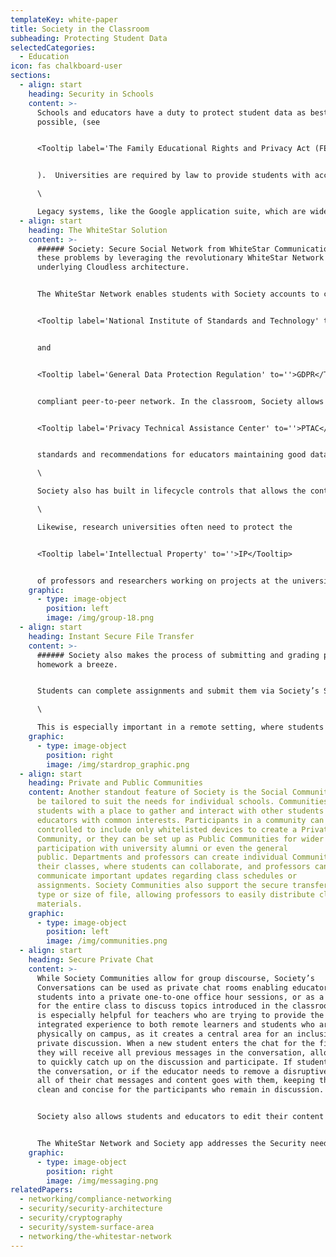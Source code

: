 ```yaml
---
templateKey: white-paper
title: Society in the Classroom
subheading: Protecting Student Data
selectedCategories:
  - Education
icon: fas chalkboard-user
sections:
  - align: start
    heading: Security in Schools
    content: >-
      Schools and educators have a duty to protect student data as best as
      possible, (see


      <Tooltip label='The Family Educational Rights and Privacy Act (FERPA) (20 U.S.C. § 1232g; 34 CFR Part 99)' to=''>FERPA</Tooltip>


      ).  Universities are required by law to provide students with access to their educational records, as well as to maintain and dispense those records in a responsible manner, taking “reasonable” precautions to safeguard student data and delete it when that data is no longer relevant.  However, FERPA and the protections it guarantees to students only pertains to student transcripts and officially recorded data with PII.  It doesn’t protect all the other data students generate when studying at a college or university, like browsing history, chat logs, video calls, contacts, physical whereabouts, and other metadata. Students also may not fully understand the importance of protecting their private data in a secure manner.  While FERPA is in place to protect certain kinds of student data, it’s currently insufficient to protect student privacy and the schools from the liability of data breeches.\

      \

      Legacy systems, like the Google application suite, which are widely used by schools today, not only retain student data indefinitely, (see [Google policies](https://policies.google.com/privacy)), they explicitly engage in the business of monetizing that data for profit. Only data that is explicitly protected by FERPA is presumably omitted, but again FERPA doesn’t necessarily protect more mundane student metadata. An ideal solution to student communications would prevent unwanted people from outside the educational setting from having access regulated PII and data protected by FERPA as well as *all* student generated data, no matter how seemingly insignificant it is.
  - align: start
    heading: The WhiteStar Solution
    content: >-
      ###### Society: Secure Social Network from WhiteStar Communications solves
      these problems by leveraging the revolutionary WhiteStar Network and its’
      underlying Cloudless architecture.


      The WhiteStar Network enables students with Society accounts to connect to each other and to educators via a secure,


      <Tooltip label='National Institute of Standards and Technology' to=''>NIST</Tooltip>


      and


      <Tooltip label='General Data Protection Regulation' to=''>GDPR</Tooltip>


      compliant peer-to-peer network. In the classroom, Society allows students and teachers to cryptographically own and manage the content and messages they distribute.  This means educators who send assignments, tests, and papers to students can fully control the use of that content.  Likewise, this solution maintains full compliance with


      <Tooltip label='Privacy Technical Assistance Center' to=''>PTAC</Tooltip>


      standards and recommendations for educators maintaining good data protection practices in the classroom, since it allows for proper data disposal at the end of that data’s lifecycle.\

      \

      Society also has built in lifecycle controls that allows the content owner to fully dictate how long a piece of content, be it a test, quiz, paper, or assignment will be available to any recipients. Society accomplishes this by leveraging the underlying WhiteStar Network controls for content management so that content is removed when it is beyond its’ predefined “shelf life”. This solves a major compliance headache for educators and administrators who are working within FERPA frameworks for data retention in the school system, protecting the school from potential liability and allowing the school to best comply with the letter of the law - automatically. \

      \

      Likewise, research universities often need to protect the


      <Tooltip label='Intellectual Property' to=''>IP</Tooltip>


      of professors and researchers working on projects at the university, while at the same time maintaining flexibility with interns and students who cycle in and out of research projects. Researchers may also need the ability to collaborate remotely with other subject matter experts both at the same university and at other universities around the world. Society allows conversation owners to add new users to existing conversations, giving them access to all previous messages within that conversation, and then upon completion of the project, remove a collaborator and all the messages shared with them. This helps to prevent IP leakage, protecting the university’s reputation and as well as anyone working on sensitive information from potential liability.
    graphic:
      - type: image-object
        position: left
        image: /img/group-18.png
  - align: start
    heading: Instant Secure File Transfer
    content: >-
      ###### Society also makes the process of submitting and grading papers and
      homework a breeze.


      Students can complete assignments and submit them via Society’s StarDrop feature from anywhere in the world, and Society will securely transfer the document quickly over the WhiteStar Network with full encryption. From there, an educator can simply import that document, review, assign a grade, then send it back to the student cryptographically secured. Educators can augment their teaching effectiveness by opening a private chat with the student to provide additional feedback and guidance and actively coach their students to success.\

      \

      This is especially important in a remote setting, where students and educators are physically separated. StarDrop supports any file type with any size from a Python programming routine to high definition vector designs.
    graphic:
      - type: image-object
        position: right
        image: /img/stardrop_graphic.png
  - align: start
    heading: Private and Public Communities
    content: Another standout feature of Society is the Social Community, which can
      be tailored to suit the needs for individual schools. Communities provide
      students with a place to gather and interact with other students and
      educators with common interests. Participants in a community can be
      controlled to include only whitelisted devices to create a Private
      Community, or they can be set up as Public Communities for wider
      participation with university alumni or even the general
      public. Departments and professors can create individual Communities for
      their classes, where students can collaborate, and professors can
      communicate important updates regarding class schedules or
      assignments. Society Communities also support the secure transfer of any
      type or size of file, allowing professors to easily distribute class
      materials.
    graphic:
      - type: image-object
        position: left
        image: /img/communities.png
  - align: start
    heading: Secure Private Chat
    content: >-
      While Society Communities allow for group discourse, Society’s
      Conversations can be used as private chat rooms enabling educators to add
      students into a private one-to-one office hour sessions, or as a chat room
      for the entire class to discuss topics introduced in the classroom. This
      is especially helpful for teachers who are trying to provide the best
      integrated experience to both remote learners and students who are
      physically on campus, as it creates a central area for an inclusive, yet
      private discussion. When a new student enters the chat for the first time,
      they will receive all previous messages in the conversation, allowing them
      to quickly catch up on the discussion and participate. If students leave
      the conversation, or if the educator needs to remove a disruptive pupil,
      all of their chat messages and content goes with them, keeping the chat
      clean and concise for the participants who remain in discussion. 


      Society also allows students and educators to edit their content even after it has been sent, allowing them to correct any mistakes they make in the event of a “fat finger moment”. Likewise, Society helps to prevent plagiarism with built-in features to prevent screen captures which can lead to questions of academic integrity.


      The WhiteStar Network and Society app addresses the Security needs for schools by providing data privacy and security as well as a set of collaboration features that enhance the learning experience while improving the efficiency of educators.
    graphic:
      - type: image-object
        position: right
        image: /img/messaging.png
relatedPapers:
  - networking/compliance-networking
  - security/security-architecture
  - security/cryptography
  - security/system-surface-area
  - networking/the-whitestar-network
---
```

